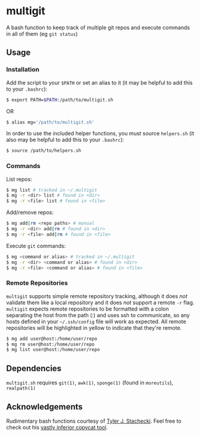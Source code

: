 # multigit

A bash function to keep track of multiple git repos and execute commands in all of them (eg `git status`)

## Usage

### Installation

Add the script to your `$PATH` or set an alias to it (it may be helpful to add this to your `.bashrc`):

```bash
$ export PATH=$PATH:/path/to/multigit.sh
```

OR

```bash
$ alias mg='/path/to/multigit.sh'
```

In order to use the included helper functions, you must source `helpers.sh` (it also may be helpful to add this to your `.bashrc`):

```bash
$ source /path/to/helpers.sh
```

### Commands

List repos:

```bash
$ mg list # tracked in ~/.multigit
$ mg -r <dir> list # found in <dir>
$ mg -r <file> list # found in <file>
```

Add/remove repos:

```bash
$ mg add|rm <repo paths> # manual
$ mg -r <dir> add|rm # found in <dir>
$ mg -r <file> add|rm # found in <file>
```

Execute `git` commands:

```bash
$ mg <command or alias> # tracked in ~/.multigit
$ mg -r <dir> <command or alias> # found in <dir>
$ mg -r <file> <command or alias> # found in <file>
```

### Remote Repositories

`multigit` supports simple remote repository tracking, although it does *not* validate them like a local repository and it does *not* support a remote `-r` flag. `multigit` expects remote repositories to be formatted with a colon separating the host from the path (<host>:<path>) and uses ssh to communicate, so any hosts defined in your `~/.ssh/config` file will work as expected. All remote repositories will be highlighted in yellow to indicate that they're remote.

```bash
$ mg add user@host:/home/user/repo
$ mg rm user@host:/home/user/repo
$ mg list user@host:/home/user/repo
```

## Dependencies

`multigit.sh` requires `git(1)`, `awk(1)`, `sponge(1)` (found in `moreutils`), `realpath(1)`

## Acknowledgements

Rudimentary bash functions courtesy of [Tyler J. Stachecki](https://github.com/tj90241). Feel free to check out his [vastly inferior copycat tool](https://github.com/tj90241/watchgit).
